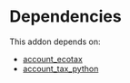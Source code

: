 # Dependencies

This addon depends on:

- [account_ecotax](https://github.com/bringout/oca-financial)
- [account_tax_python](https://github.com/bringout/oca-ocb-accounting/tree/b1c998669b4208f15f21ea1c06eda9ff97b5e834/odoo-bringout-oca-ocb-account_tax_python)
